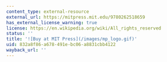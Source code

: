 ```yaml
---
content_type: external-resource
external_url: https://mitpress.mit.edu/9780262518659
has_external_license_warning: true
license: https://en.wikipedia.org/wiki/All_rights_reserved
status: ''
title: '![Buy at MIT Press](/images/mp_logo.gif)'
uid: 832a8f86-a678-491e-bc06-a8831cbb4122
wayback_url: ''
---
```

